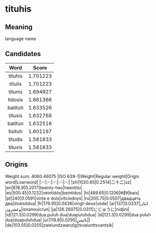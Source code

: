 # tituhis

## Meaning

language name

## Candidates

|Word|Score|
|:-:|:-:|
|tituhis|1.701223|
|titulis|1.701223|
|titunis|1.694927|
|tidosis|1.661366|
|batituh|1.633526|
|titusis|1.632768|
|batitun|1.632516|
|tisituh|1.601197|
|titudis|1.581833|
|tituvis|1.581833|

## Origins

Weight sum: 4060.46075
|ISO 639-1|Weight|Regular weight|Origin word|Loanword|
|:-:|:-:|:-:|:-:|:-:|
|zh|1020.85|0.2514|二十二|sz|
|en|818.9|0.2017|twenty-two|twentitu|
|es|500.45|0.1232|veintidós|beintidos|
|hi|489.65|0.1206|बाईस|bais|
|pt|240|0.0591|vinte e dois|vitciedoys|
|ru|205.75|0.0507|двадцать два|dvatsitdva|
|fr|176.95|0.0436|vingt-deux|vede|
|ar|137|0.0337|اثنان وعشرون|isnanouicrun|
|ja|126.26075|0.0311|にじゅうに|nidjini|
|id|121.3|0.0299|dua puluh dua|duapuluhdua|
|id|121.3|0.0299|dua puluh dua|duapuluhdua|
|ur|119.8|0.0295|بائیس||
|de|103.55|0.0255|zweiundzwanzig|tsvaiunttsvantsik|
